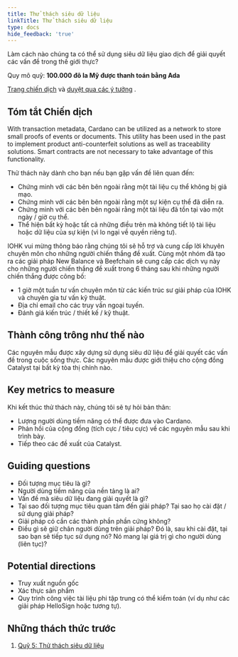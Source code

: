 ```yaml
---
title: Thử thách siêu dữ liệu
linkTitle: Thử thách siêu dữ liệu
type: docs
hide_feedback: 'true'
---
```


Làm cách nào chúng ta có thể sử dụng siêu dữ liệu giao dịch để giải quyết các vấn đề trong thế giới thực?

Quy mô quỹ: **100.000 đô la Mỹ được thanh toán bằng Ada**

[Trang chiến dịch](https://cardano.ideascale.com/a/campaign-home/26107) và [duyệt qua các ý tưởng](https://cardano.ideascale.com/a/ideas/top/campaign-filter/byids/campaigns/26107/stage/unspecified) .

## Tóm tắt Chiến dịch

With transaction metadata, Cardano can be utilized as a network to store small proofs of events or documents. This utility has been used in the past to implement product anti-counterfeit solutions as well as traceability solutions. Smart contracts are not necessary to take advantage of this functionality.

Thử thách này dành cho bạn nếu bạn gặp vấn đề liên quan đến:

- Chứng minh với các bên bên ngoài rằng một tài liệu cụ thể không bị giả mạo.
- Chứng minh với các bên bên ngoài rằng một sự kiện cụ thể đã diễn ra.
- Chứng minh với các bên bên ngoài rằng một tài liệu đã tồn tại vào một ngày / giờ cụ thể.
- Thể hiện bất kỳ hoặc tất cả những điều trên mà không tiết lộ tài liệu hoặc dữ liệu của sự kiện (vì lo ngại về quyền riêng tư).

IOHK vui mừng thông báo rằng chúng tôi sẽ hỗ trợ và cung cấp lời khuyên chuyên môn cho những người chiến thắng đề xuất. Cùng một nhóm đã tạo ra các giải pháp New Balance và Beefchain sẽ cung cấp các dịch vụ này cho những người chiến thắng đề xuất trong 6 tháng sau khi những người chiến thắng được công bố:

- 1 giờ một tuần tư vấn chuyên môn từ các kiến trúc sư giải pháp của IOHK và chuyên gia tư vấn kỹ thuật.
- Địa chỉ email cho các truy vấn ngoại tuyến.
- Đánh giá kiến trúc / thiết kế / kỹ thuật.

## Thành công trông như thế nào

Các nguyên mẫu được xây dựng sử dụng siêu dữ liệu để giải quyết các vấn đề trong cuộc sống thực. Các nguyên mẫu được giới thiệu cho cộng đồng Catalyst tại bất kỳ tòa thị chính nào.

## Key metrics to measure

Khi kết thúc thử thách này, chúng tôi sẽ tự hỏi bản thân:

- Lượng người dùng tiềm năng có thể được đưa vào Cardano.
- Phản hồi của cộng đồng (tích cực / tiêu cực) về các nguyên mẫu sau khi trình bày.
- Tiếp theo các đề xuất của Catalyst.

## Guiding questions

- Đối tượng mục tiêu là gì?
- Người dùng tiềm năng của nền tảng là ai?
- Vấn đề mà siêu dữ liệu đang giải quyết là gì?
- Tại sao đối tượng mục tiêu quan tâm đến giải pháp? Tại sao họ cài đặt / sử dụng giải pháp?
- Giải pháp có cần các thành phần phần cứng không?
- Điều gì sẽ giữ chân người dùng trên giải pháp? Đó là, sau khi cài đặt, tại sao bạn sẽ tiếp tục sử dụng nó? Nó mang lại giá trị gì cho người dùng (liên tục)?

## Potential directions

- Truy xuất nguồn gốc
- Xác thực sản phẩm
- Quy trình công việc tài liệu phi tập trung có thể kiểm toán (ví dụ như các giải pháp HelloSign hoặc tương tự).

## Những thách thức trước

1. [Quỹ 5: Thử thách siêu dữ liệu](https://cardano.ideascale.com/a/campaign-home/25945)
